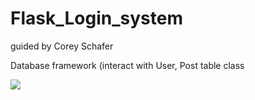 # Flask_Login_system
guided by Corey Schafer

Database framework (interact with User, Post table class

![](https://github.com/wallik2/Flask_Login_system/blob/main/Framework_pic/%234.Database%20(class_User,%20Post).jpg?raw=true)
